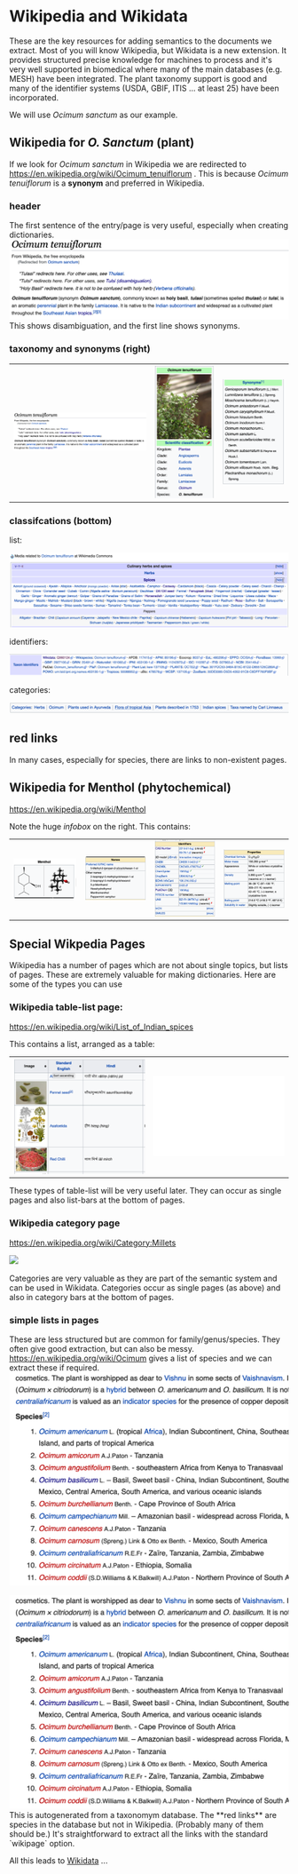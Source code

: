 # Wikipedia and Wikidata

These are the key resources for adding semantics to the documents we extract. Most of you will know Wikipedia, but Wikidata is a new
extension. It provides structured precise knowledge for machines to process and it's very well supported in biomedical where many of the main 
databases (e.g. MESH) have been integrated. The plant taxonomy support is good and many of the identifier systems (USDA, GBIF, ITIS ... at least 25) have been 
incorporated.

We will use *Ocimum sanctum* as our example.

## Wikipedia for *O. Sanctum* (plant)

If we look for *Ocimum sanctum* in Wikipedia we are redirected to
https://en.wikipedia.org/wiki/Ocimum_tenuiflorum .
This is because *Ocimum tenuiflorum* is a **synonym** and preferred in Wikipedia. 


### header
The first sentence of the entry/page is very useful, especially when creating dictionaries.
![](assets/wp_header.png)
This shows disambiguation, and the first line shows synonyms.
### taxonomy and synonyms (right)

<table>
  <td><img src="assets/wp_header.png"/></td> 
  
  <td> <img src="assets/wp_taxonomy.png"/></td>
  
  <td><img src="assets/wp_synonyms.png"/></td>
  
  </tr>
</table>


### classifcations (bottom)

list:

![](assets/wp_listofspices.png)

identifiers:

![](assets/wp_identifiers.png)

categories:

![](assets/wp_categories.png)

## red links
In many cases, especially for species, there are links to non-existent pages. 
## Wikipedia for Menthol (phytochemical)

https://en.wikipedia.org/wiki/Menthol

Note the huge *infobox* on the right. This contains:
<table>
<tr>
  <td><img src="assets/wp_formula.png"/></td>
  <td><img src="assets/wp_names.png"/></td>
  <td><img src="assets/wp_chemids.png"/></td>
  <td><img src="assets/wp_properties.png"/></td>
  </tr>
</table>

## Special Wikpedia Pages

Wikipedia has a number of pages which are not about single topics, but lists of pages. These are extremely valuable for making dictionaries. Here are some of the types you can use

### Wikipedia table-list page:

https://en.wikipedia.org/wiki/List_of_Indian_spices

This contains a list, arranged as a table:

<table><tr><td width="50%"><img src="assets/wp_listofspicestable.png"/></td><td width="50%"><img src="../misc/blank.png"/></td></tr></table>

These types of table-list will be very useful later. They can occur as single pages and also list-bars at the bottom of pages.

### Wikipedia category page

https://en.wikipedia.org/wiki/Category:Millets

![](assets/wp_categorymillet.png)

Categories are very valuable as they are part of the semantic system and can be used in Wikidata. Categories occur as single pages (as above) and also in category bars at the bottom of pages.

### simple lists in pages
These are less structured but are common for family/genus/species. They often give good extraction, but can also be messy. https://en.wikipedia.org/wiki/Ocimum gives a list of species and we can extract these if required.
![](assets/ocimumgenus.png)

<img src="assets/ocimumgenus.png"/>
This is autogenerated from a taxonomym database. The **red links** are species in the database but not in Wikipedia. (Probably many of them should be.) It's straightforward to extract all the links with the standard `wikipage` option.

All this leads to [Wikidata](wikidata.md) ...



